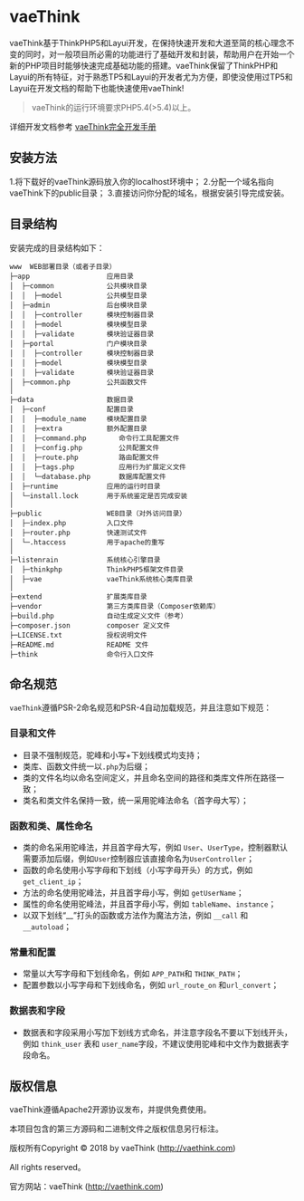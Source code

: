 vaeThink
===============

<!-- [![Total Downloads](https://poser.pugx.org/topthink/think/downloads)](https://packagist.org/packages/topthink/think)
[![Latest Stable Version](https://poser.pugx.org/topthink/think/v/stable)](https://packagist.org/packages/topthink/think)
[![Latest Unstable Version](https://poser.pugx.org/topthink/think/v/unstable)](https://packagist.org/packages/topthink/think)
[![License](https://poser.pugx.org/topthink/think/license)](https://packagist.org/packages/topthink/think) -->

vaeThink基于ThinkPHP5和Layui开发，在保持快速开发和大道至简的核心理念不变的同时，对一般项目所必需的功能进行了基础开发和封装，帮助用户在开始一个新的PHP项目时能够快速完成基础功能的搭建。vaeThink保留了ThinkPHP和Layui的所有特征，对于熟悉TP5和Layui的开发者尤为方便，即使没使用过TP5和Layui在开发文档的帮助下也能快速使用vaeThink!

> vaeThink的运行环境要求PHP5.4(>5.4)以上。

详细开发文档参考 [vaeThink完全开发手册](http://www.vaethink.com/doc)

## 安装方法

1.将下载好的vaeThink源码放入你的localhost环境中；
2.分配一个域名指向vaeThink下的public目录；
3.直接访问你分配的域名，根据安装引导完成安装。

## 目录结构

安装完成的目录结构如下：

~~~
www  WEB部署目录（或者子目录）
├─app                   应用目录
│  ├─common             公共模块目录
│  │  ├─model           公共模型目录
│  ├─admin              后台模块目录
│  │  ├─controller      模块控制器目录
│  │  ├─model           模块模型目录
│  │  ├─validate        模块验证器目录
│  ├─portal             门户模块目录
│  │  ├─controller      模块控制器目录
│  │  ├─model           模块模型目录
│  │  ├─validate        模块验证器目录
│  ├─common.php         公共函数文件
│
├─data                  数据目录
│  ├─conf               配置目录
│  │  ├─module_name     模块配置目录
│  │  ├─extra           额外配置目录
│  │  ├─command.php        命令行工具配置文件
│  │  ├─config.php         公共配置文件
│  │  ├─route.php          路由配置文件
│  │  ├─tags.php           应用行为扩展定义文件
│  │  └─database.php       数据库配置文件
│  ├─runtime            应用的运行时目录
│  └─install.lock       用于系统鉴定是否完成安装
│ 
├─public                WEB目录（对外访问目录）
│  ├─index.php          入口文件
│  ├─router.php         快速测试文件
│  └─.htaccess          用于apache的重写
│
├─listenrain            系统核心引擎目录
│  ├─thinkphp           ThinkPHP5框架文件目录
│  ├─vae                vaeThink系统核心类库目录
│
├─extend                扩展类库目录
├─vendor                第三方类库目录（Composer依赖库）
├─build.php             自动生成定义文件（参考）
├─composer.json         composer 定义文件
├─LICENSE.txt           授权说明文件
├─README.md             README 文件
├─think                 命令行入口文件
~~~

## 命名规范

`vaeThink`遵循PSR-2命名规范和PSR-4自动加载规范，并且注意如下规范：

### 目录和文件

*   目录不强制规范，驼峰和小写+下划线模式均支持；
*   类库、函数文件统一以`.php`为后缀；
*   类的文件名均以命名空间定义，并且命名空间的路径和类库文件所在路径一致；
*   类名和类文件名保持一致，统一采用驼峰法命名（首字母大写）；

### 函数和类、属性命名

*   类的命名采用驼峰法，并且首字母大写，例如 `User`、`UserType`，控制器默认需要添加后缀，例如`User`控制器应该直接命名为`UserController`；
*   函数的命名使用小写字母和下划线（小写字母开头）的方式，例如 `get_client_ip`；
*   方法的命名使用驼峰法，并且首字母小写，例如 `getUserName`；
*   属性的命名使用驼峰法，并且首字母小写，例如 `tableName`、`instance`；
*   以双下划线“__”打头的函数或方法作为魔法方法，例如 `__call` 和 `__autoload`；

### 常量和配置

*   常量以大写字母和下划线命名，例如 `APP_PATH`和 `THINK_PATH`；
*   配置参数以小写字母和下划线命名，例如 `url_route_on` 和`url_convert`；

### 数据表和字段

*   数据表和字段采用小写加下划线方式命名，并注意字段名不要以下划线开头，例如 `think_user` 表和 `user_name`字段，不建议使用驼峰和中文作为数据表字段命名。


## 版权信息

vaeThink遵循Apache2开源协议发布，并提供免费使用。

本项目包含的第三方源码和二进制文件之版权信息另行标注。

版权所有Copyright © 2018 by vaeThink (http://vaethink.com)

All rights reserved。

官方网站：vaeThink (http://vaethink.com)
